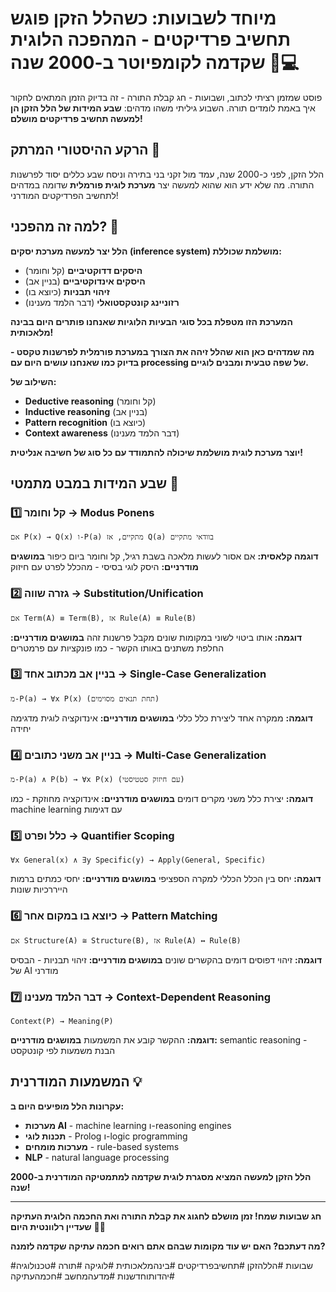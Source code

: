 # מיוחד לשבועות: כשהלל הזקן פוגש תחשיב פרדיקטים - המהפכה הלוגית שקדמה לקומפיוטר ב-2000 שנה 🌾💻

פוסט שמזמן רציתי לכתוב, ושבועות - חג קבלת התורה - זה בדיוק הזמן המתאים לחקור איך באמת לומדים תורה. השבוע גיליתי משהו מדהים: **שבע המידות של הלל הזקן הן למעשה תחשיב פרדיקטים מושלם!**

## הרקע ההיסטורי המרתק 📜

הלל הזקן, לפני כ-2000 שנה, עמד מול זקני בני בתירה וניסח שבע כללים יסוד לפרשנות התורה. מה שלא ידע הוא שהוא למעשה יצר **מערכת לוגית פורמלית** שדומה במדהים לתחשיב הפרדיקטים המודרני!

## למה זה מהפכני? 🚀

**הלל יצר למעשה מערכת יסקים (inference system) מושלמת שכוללת:**
- **היסקים דדוקטיביים** (קל וחומר)
- **היסקים אינדוקטיביים** (בניין אב)
- **זיהוי תבניות** (כיוצא בו)
- **רזוניינג קונטקסטואלי** (דבר הלמד מענינו)

**המערכת הזו מטפלת בכל סוגי הבעיות הלוגיות שאנחנו פותרים היום בבינה מלאכותית!**

**מה שמדהים כאן הוא שהלל זיהה את הצורך במערכת פורמלית לפרשנות טקסט - בדיוק כמו שאנחנו עושים היום עם processing של שפה טבעית ומבנים לוגיים.**

**השילוב של:**
- **Deductive reasoning** (קל וחומר)
- **Inductive reasoning** (בניין אב) 
- **Pattern recognition** (כיוצא בו)
- **Context awareness** (דבר הלמד מענינו)

**יוצר מערכת לוגית מושלמת שיכולה להתמודד עם כל סוג של חשיבה אנליטית!**

## שבע המידות במבט מתמטי 🧮

### 1️⃣ קל וחומר → Modus Ponens
```
אם P(x) → Q(x) ו-P(a) מתקיים, אז Q(a) בוודאי מתקיים
```
**דוגמה קלאסית:** אם אסור לעשות מלאכה בשבת רגיל, קל וחומר ביום כיפור
**במושגים מודרניים:** היסק לוגי בסיסי - מהכלל לפרט עם חיזוק

### 2️⃣ גזרה שווה → Substitution/Unification  
```
אם Term(A) ≡ Term(B), אז Rule(A) ≡ Rule(B)
```
**דוגמה:** אותו ביטוי לשוני במקומות שונים מקבל פרשנות זהה
**במושגים מודרניים:** החלפת משתנים באותו הקשר - כמו פונקציות עם פרמטרים

### 3️⃣ בניין אב מכתוב אחד → Single-Case Generalization
```
מ-P(a) → ∀x P(x) (תחת תנאים מסוימים)
```
**דוגמה:** ממקרה אחד ליצירת כלל כללי
**במושגים מודרניים:** אינדוקציה לוגית מדגימה יחידה

### 4️⃣ בניין אב משני כתובים → Multi-Case Generalization
```
מ-P(a) ∧ P(b) → ∀x P(x) (עם חיזוק סטטיסטי)
```
**דוגמה:** יצירת כלל משני מקרים דומים
**במושגים מודרניים:** אינדוקציה מחוזקת - כמו machine learning עם דגימות

### 5️⃣ כלל ופרט → Quantifier Scoping
```
∀x General(x) ∧ ∃y Specific(y) → Apply(General, Specific)
```
**דוגמה:** יחס בין הכלל הכללי למקרה הספציפי
**במושגים מודרניים:** יחסי כמתים ברמות הייררכיות שונות

### 6️⃣ כיוצא בו במקום אחר → Pattern Matching
```
אם Structure(A) ≅ Structure(B), אז Rule(A) ↔ Rule(B)
```
**דוגמה:** זיהוי דפוסים דומים בהקשרים שונים
**במושגים מודרניים:** זיהוי תבניות - הבסיס של AI מודרני

### 7️⃣ דבר הלמד מענינו → Context-Dependent Reasoning
```
Context(P) → Meaning(P)
```
**דוגמה:** ההקשר קובע את המשמעות
**במושגים מודרניים:** semantic reasoning - הבנת משמעות לפי קונטקסט

## המשמעות המודרנית 💡

**עקרונות הלל מופיעים היום ב:**
- **מערכות AI** - machine learning ו-reasoning engines
- **תכנות לוגי** - Prolog ו-logic programming
- **מערכות מומחים** - rule-based systems
- **NLP** - natural language processing

**הלל הזקן למעשה המציא מסגרת לוגית שקדמה למתמטיקה המודרנית ב-2000 שנה!**

---

**חג שבועות שמח! זמן מושלם לחגוג את קבלת התורה ואת החכמה הלוגית העתיקה שעדיין רלוונטית היום** 🌾✨

**מה דעתכם? האם יש עוד מקומות שבהם אתם רואים חכמה עתיקה שקדמה לזמנה?**

#שבועות #הללהזקן #תחשיבפרדיקטים #בינהמלאכותית #לוגיקה #תורה #טכנולוגיה #יהדותוחדשנות #מדעהמחשב #חכמהעתיקה
